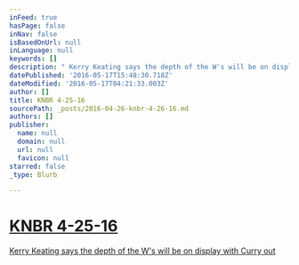 ```yaml
---
inFeed: true
hasPage: false
inNav: false
isBasedOnUrl: null
inLanguage: null
keywords: []
description: " Kerry Keating says the depth of the W's will be on display with Curry out "
datePublished: '2016-05-17T15:48:30.718Z'
dateModified: '2016-05-17T04:21:33.003Z'
author: []
title: KNBR 4-25-16
sourcePath: _posts/2016-04-26-knbr-4-26-16.md
authors: []
publisher:
  name: null
  domain: null
  url: null
  favicon: null
starred: false
_type: Blurb

---
```

# [KNBR 4-25-16][0]

[Kerry Keating says the depth of the W's will be on display with Curry out ][0]

[0]: https://audioboom.com/boos/4480690-4-25-kerry-keating-says-the-depth-of-the-w-s-will-be-on-display-with-curry-out?t=0